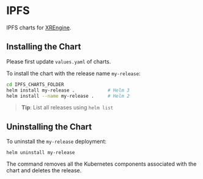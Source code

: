 # IPFS

IPFS charts for [XREngine](https://xrfoundation.io/).

## Installing the Chart

Please first update `values.yaml` of charts.

To install the chart with the release name `my-release`:

``` bash
cd IPFS_CHARTS_FOLDER
helm install my-release .            # Helm 3
helm install --name my-release .     # Helm 2
```

> **Tip**: List all releases using `helm list`

## Uninstalling the Chart

To uninstall the `my-release` deployment:

```console
helm uninstall my-release
```

The command removes all the Kubernetes components associated with the chart and deletes the release.
